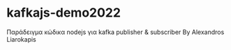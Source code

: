# kafkajs-demo2022

Παράδειγμα κώδικα nodejs για kafka publisher & subscriber
By Alexandros Liarokapis

